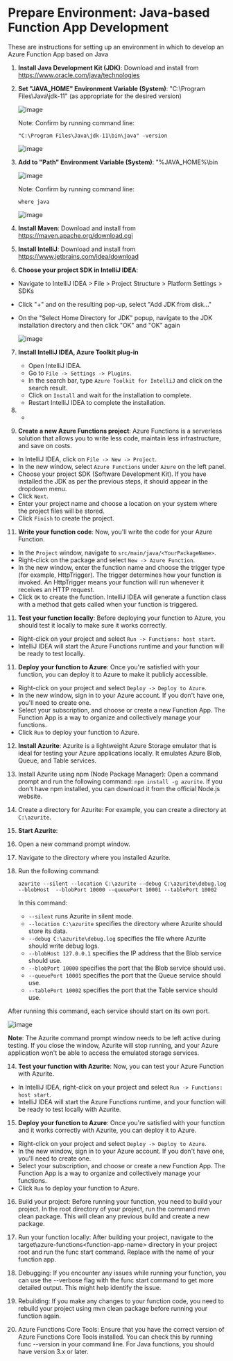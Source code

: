 # Prepare Environment: Java-based Function App Development

These are instructions for setting up an environment in which to develop an Azure Function App based on Java

1. **Install Java Development Kit (JDK)**: Download and install from https://www.oracle.com/java/technologies  

2. **Set "JAVA_HOME" Environment Variable (System)**: "C:\Program Files\Java\jdk-11" (as appropriate for the desired version)

   ![image](https://github.com/user-attachments/assets/d8feaa4e-89e5-4bc3-bdf2-4e923b5fb0f8)
  
     Note: Confirm by running command line:
     ```shell
     "C:\Program Files\Java\jdk-11\bin\java" -version
     ```    

   ![image](https://github.com/user-attachments/assets/eeb64307-69c9-477c-ad36-3d37cf4caf84)
  
3. **Add to "Path" Environment Variable (System)**: "%JAVA_HOME%\bin

   ![image](https://github.com/user-attachments/assets/6d0018d5-89f2-4894-86e4-adf2e93987f8)

     Note: Confirm by running command line:
     ```shell
     where java
     ```

     ![image](https://github.com/user-attachments/assets/cf71e1c6-c02a-4cb6-9dbe-80d05a0af8ae)
   
4. **Install Maven**: Download and install from https://maven.apache.org/download.cgi

5. **Install IntelliJ**: Download and install from https://www.jetbrains.com/idea/download 
   
6. **Choose your project SDK in IntelliJ IDEA**:    

  - Navigate to IntelliJ IDEA > File > Project Structure > Platform Settings > SDKs 
  - Click "+" and on the resulting pop-up, select "Add JDK from disk..."
  - On the "Select Home Directory for JDK" popup, navigate to the JDK installation directory and then click "OK" and "OK" again

    ![image](https://github.com/user-attachments/assets/fd6afc39-0a2f-4c3c-86e3-58ad2c411518)

7. **Install IntelliJ IDEA, Azure Toolkit plug-in**  
   - Open IntelliJ IDEA.  
   - Go to `File -> Settings -> Plugins`.  
   - In the search bar, type `Azure Toolkit for IntelliJ` and click on the search result.  
   - Click on `Install` and wait for the installation to complete.  
   - Restart IntelliJ IDEA to complete the installation. 
     
7. 
   - 
10. **Create a new Azure Functions project**: Azure Functions is a serverless solution that allows you to write less code, maintain less infrastructure, and save on costs.  
   - In IntelliJ IDEA, click on `File -> New -> Project`.  
   - In the new window, select `Azure Functions` under `Azure` on the left panel.  
   - Choose your project SDK (Software Development Kit). If you have installed the JDK as per the previous steps, it should appear in the dropdown menu.  
   - Click `Next`.  
   - Enter your project name and choose a location on your system where the project files will be stored.  
   - Click `Finish` to create the project.  
   
11. **Write your function code**: Now, you'll write the code for your Azure Function.  
   - In the `Project` window, navigate to `src/main/java/<YourPackageName>`.  
   - Right-click on the package and select `New -> Azure Function`.  
   - In the new window, enter the function name and choose the trigger type (for example, HttpTrigger). The trigger determines how your function is invoked. An HttpTrigger means your function will run whenever it receives an HTTP request.  
   - Click `OK` to create the function. IntelliJ IDEA will generate a function class with a method that gets called when your function is triggered.  
   
11. **Test your function locally**: Before deploying your function to Azure, you should test it locally to make sure it works correctly.  
   - Right-click on your project and select `Run -> Functions: host start`.  
   - IntelliJ IDEA will start the Azure Functions runtime and your function will be ready to test locally.  
   
11. **Deploy your function to Azure**: Once you're satisfied with your function, you can deploy it to Azure to make it publicly accessible.  
   - Right-click on your project and select `Deploy -> Deploy to Azure`.  
   - In the new window, sign in to your Azure account. If you don't have one, you'll need to create one.  
   - Select your subscription, and choose or create a new Function App. The Function App is a way to organize and collectively manage your functions.  
   - Click `Run` to deploy your function to Azure.  

12. **Install Azurite**: Azurite is a lightweight Azure Storage emulator that is ideal for testing your Azure applications locally. It emulates Azure Blob, Queue, and Table services.    
   1. Install Azurite using npm (Node Package Manager): Open a command prompt and run the following command: `npm install -g azurite`. If you don't have npm installed, you can download it from the official Node.js website.    
   2. Create a directory for Azurite: For example, you can create a directory at `C:\azurite`.    
     
13. **Start Azurite**:    
   1. Open a new command prompt window.    
   2. Navigate to the directory where you installed Azurite.    
   3. Run the following command:

      ```shell
      azurite --silent --location C:\azurite --debug C:\azurite\debug.log --blobHost  --blobPort 10000 --queuePort 10001 --tablePort 10002  
      ```  
      In this command:    
      - `--silent` runs Azurite in silent mode.    
      - `--location C:\azurite` specifies the directory where Azurite should store its data.    
      - `--debug C:\azurite\debug.log` specifies the file where Azurite should write debug logs.    
      - `--blobHost 127.0.0.1` specifies the IP address that the Blob service should use.    
      - `--blobPort 10000` specifies the port that the Blob service should use.    
      - `--queuePort 10001` specifies the port that the Queue service should use.    
      - `--tablePort 10002` specifies the port that the Table service should use.    
     
   After running this command, each service should start on its own port.

![image](https://github.com/user-attachments/assets/fa1e95d8-f630-48fb-abc1-ccab0ff32e84)
     
   **Note**: The Azurite command prompt window needs to be left active during testing. If you close the window, Azurite will stop running, and your Azure application won't be able to access the emulated storage services.    
     
14. **Test your function with Azurite**: Now, you can test your Azure Function with Azurite.    
   - In IntelliJ IDEA, right-click on your project and select `Run -> Functions: host start`.    
   - IntelliJ IDEA will start the Azure Functions runtime, and your function will be ready to test locally with Azurite.    
     
15. **Deploy your function to Azure**: Once you're satisfied with your function and it works correctly with Azurite, you can deploy it to Azure.    
   - Right-click on your project and select `Deploy -> Deploy to Azure`.    
   - In the new window, sign in to your Azure account. If you don't have one, you'll need to create one.    
   - Select your subscription, and choose or create a new Function App. The Function App is a way to organize and collectively manage your functions.    
   - Click `Run` to deploy your function to Azure.

   16. Build your project: Before running your function, you need to build your project. In the root directory of your project, run the command mvn clean package. This will clean any previous build and create a new package.

17. Run your function locally: After building your project, navigate to the target\azure-functions\<function-app-name> directory in your project root and run the func start command. Replace <function-app-name> with the name of your function app.

18. Debugging: If you encounter any issues while running your function, you can use the --verbose flag with the func start command to get more detailed output. This might help identify the issue.

19. Rebuilding: If you make any changes to your function code, you need to rebuild your project using mvn clean package before running your function again.

20. Azure Functions Core Tools: Ensure that you have the correct version of Azure Functions Core Tools installed. You can check this by running func --version in your command line. For Java functions, you should have version 3.x or later.

